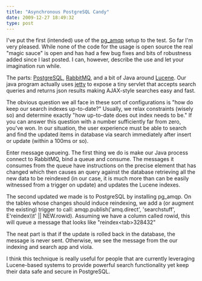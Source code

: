 ```yaml
---
title: "Asynchronous PostgreSQL Candy"
date: 2009-12-27 18:49:32
type: post
---
```


<p>I've put the first (intended) use of the <a href="https://labs.omniti.com/trac/pgsoltools/browser/trunk/contrib/pg_amqp">pg_amqp</a> setup to the test.  So far I'm very pleased.  While none of the code for the usage is open source the real "magic sauce" is open and has had a few bug fixes and bits of robustness added since I last posted. I can, however, describe the use and let your imagination run while.</p>  <p>The parts: <a href="https://www.postgresql.org/">PostgreSQL</a>, <a href="https://www.rabbitmq.com/">RabbitMQ</a>, and a bit of Java around <a href="https://lucene.apache.org">Lucene</a>.  Our java program actually uses <a href="https://www.mortbay.org/jetty/">jetty</a> to expose a tiny servlet that accepts search queries and returns json results making AJAX-style searches easy and fast.</p>  <p>The obvious question we all face in these sort of configurations is "how do keep our search indexes up-to-date?"  Usually, we relax constraints (wisely so) and determine exactly "how up-to-date does out index needs to be."  If you can answer this question with a number sufficiently far from zero, you've won.  In our situation, the user experience must be able to search and find the updated items in database via search immediately after insert or update (within a 100ms or so).</p>  <p>Enter message queueing.  The first thing we do is make our Java process connect to RabbitMQ, bind a queue and consume.  The messages it consumes from the queue have instructions on the precise element that has changed which then causes an query against the database retrieving all the new data to be reindexed (in our case, it is much more than can be easily witnessed from a trigger on update) and updates the Lucene indexes.</p>  <p>The second updated we made is to PostgreSQL by installing pg_amqp.  On the tables whose changes should induce reindexing, we add a (or augment the existing) trigger to call: amqp.publish('amq.direct', 'searchstuff', E'reindex\\t' || NEW.rowid).  Assuming we have a column called rowid, this will queue a message that looks like "reindex&lt;tab&gt;328432"</p>  <p>The neat part is that if the update is rolled back in the database, the message is never sent.  Otherwise, we see the message from the our indexing and search app and viola.</p>  <p>I think this technique is really useful for people that are currently leveraging Lucene-based systems to provide powerful search functionality yet keep their data safe and secure in PostgreSQL.</p>
